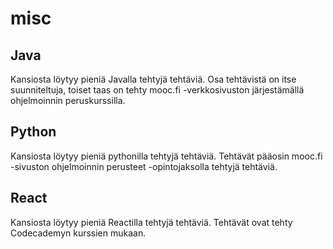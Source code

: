 # misc

## Java
Kansiosta löytyy pieniä Javalla tehtyjä tehtäviä. Osa tehtävistä on itse suunniteltuja, toiset taas on tehty mooc.fi -verkkosivuston järjestämällä ohjelmoinnin peruskurssilla.

## Python
Kansiosta löytyy pieniä pythonilla tehtyjä tehtäviä. Tehtävät pääosin mooc.fi -sivuston ohjelmoinnin perusteet -opintojaksolla tehtyjä tehtäviä.

## React 
Kansiosta löytyy pieniä Reactilla tehtyjä tehtäviä. Tehtävät ovat tehty 
Codecademyn kurssien mukaan.
